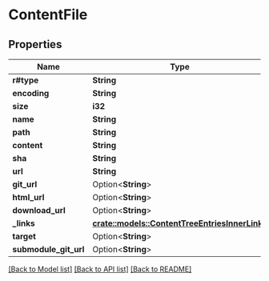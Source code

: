 # ContentFile

## Properties

Name | Type | Description | Notes
------------ | ------------- | ------------- | -------------
**r#type** | **String** |  | 
**encoding** | **String** |  | 
**size** | **i32** |  | 
**name** | **String** |  | 
**path** | **String** |  | 
**content** | **String** |  | 
**sha** | **String** |  | 
**url** | **String** |  | 
**git_url** | Option<**String**> |  | 
**html_url** | Option<**String**> |  | 
**download_url** | Option<**String**> |  | 
**_links** | [**crate::models::ContentTreeEntriesInnerLinks**](content_tree_entries_inner__links.md) |  | 
**target** | Option<**String**> |  | [optional]
**submodule_git_url** | Option<**String**> |  | [optional]

[[Back to Model list]](../README.md#documentation-for-models) [[Back to API list]](../README.md#documentation-for-api-endpoints) [[Back to README]](../README.md)


